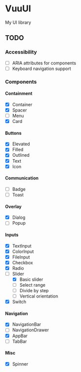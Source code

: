 # VuuUI

My UI library

## TODO

### Accessibility

- [ ] ARIA attributes for components
- [ ] Keyboard navigation support

### Components

#### Containment

- [x] Container
- [x] Spacer
- [ ] Menu
- [x] Card

#### Buttons

- [x] Elevated
- [x] Filled
- [x] Outlined
- [x] Text
- [x] Icon

#### Communication

- [ ] Badge
- [ ] Toast

#### Overlay

- [x] Dialog
- [ ] Popup

#### Inputs

- [x] TextInput
- [x] ColorInput
- [x] FileInput
- [x] Checkbox
- [x] Radio
- [ ] Slider
  - [x] Basic slider
  - [ ] Select range
  - [ ] Divide by step
  - [ ] Vertical orientation
- [x] Switch

#### Navigation

- [x] NavigationBar
- [ ] NavigationDrawer
- [x] AppBar
- [ ] TabBar

#### Misc

- [x] Spinner
